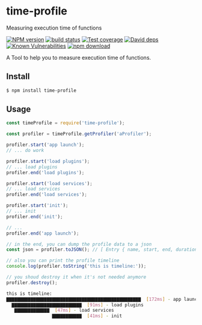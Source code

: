 # time-profile
Measuring execution time of functions

[![NPM version][npm-image]][npm-url]
[![build status][travis-image]][travis-url]
[![Test coverage][codecov-image]][codecov-url]
[![David deps][david-image]][david-url]
[![Known Vulnerabilities][snyk-image]][snyk-url]
[![npm download][download-image]][download-url]

[npm-image]: https://img.shields.io/npm/v/time-profile.svg?style=flat-square
[npm-url]: https://npmjs.org/package/time-profile
[travis-image]: https://img.shields.io/travis/node-modules/time-profile.svg?style=flat-square
[travis-url]: https://travis-ci.org/node-modules/time-profile
[codecov-image]: https://codecov.io/github/node-modules/time-profile/coverage.svg?branch=master
[codecov-url]: https://codecov.io/github/node-modules/time-profile?branch=master
[david-image]: https://img.shields.io/david/node-modules/time-profile.svg?style=flat-square
[david-url]: https://david-dm.org/node-modules/time-profile
[snyk-image]: https://snyk.io/test/npm/time-profile/badge.svg?style=flat-square
[snyk-url]: https://snyk.io/test/npm/time-profile
[download-image]: https://img.shields.io/npm/dm/time-profile.svg?style=flat-square
[download-url]: https://npmjs.org/package/time-profile

A Tool to help you to measure execution time of functions.

## Install

```bash
$ npm install time-profile
```

## Usage

```js
const timeProfile = require('time-profile');

const profiler = timeProfile.getProfiler('aProfiler');

profiler.start('app launch');
// ... do work

profiler.start('load plugins');
// ... load plugins
profiler.end('load plugins');

profiler.start('load services');
// ... load services
profiler.end('load services');

profiler.start('init');
// ... init
profiler.end('init');

// ...
profiler.end('app launch');

// in the end, you can dump the profile data to a json
const json = profiler.toJSON(); // [ Entry { name, start, end, duration, pid }, ... ]

// also you can print the profile timeline
console.log(profiler.toString('this is timeline:'));

// you shoud destroy it when it's not needed anymore
profiler.destroy();
```

```bash
this is timeline:
▇▇▇▇▇▇▇▇▇▇▇▇▇▇▇▇▇▇▇▇▇▇▇▇▇▇▇▇▇▇▇▇▇▇▇▇▇▇▇▇▇▇▇▇▇▇▇▇▇▇  [172ms] - app launch
  ▇▇▇▇▇▇▇▇▇▇▇▇▇▇▇▇▇▇▇▇▇▇▇▇▇▇  [91ms] - load plugins
   ▇▇▇▇▇▇▇▇▇▇▇▇▇  [47ms] - load services
                 ▇▇▇▇▇▇▇▇▇▇▇  [41ms] - init
```
